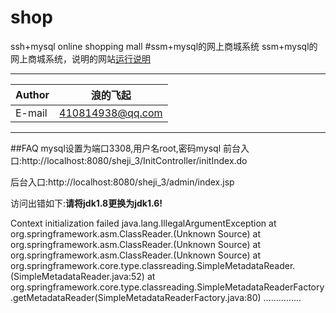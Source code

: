 # shop
ssh+mysql online shopping mall
#ssm+mysql的网上商城系统
  ssm+mysql的网上商城系统，说明的网站[运行说明](http://blog.csdn.net/qq_31726419/article/details/79492608)
****
	
|Author|浪的飞起|
|---|---
|E-mail|410814938@qq.com


****

##FAQ
mysql设置为端口3308,用户名root,密码mysql
前台入口:http://localhost:8080/sheji_3/InitController/initIndex.do

后台入口:http://localhost:8080/sheji_3/admin/index.jsp

访问出错如下:**请将jdk1.8更换为jdk1.6!**

Context initialization failed
java.lang.IllegalArgumentException
	at org.springframework.asm.ClassReader.<init>(Unknown Source)
	at org.springframework.asm.ClassReader.<init>(Unknown Source)
	at org.springframework.asm.ClassReader.<init>(Unknown Source)
	at org.springframework.core.type.classreading.SimpleMetadataReader.<init>(SimpleMetadataReader.java:52)
	at org.springframework.core.type.classreading.SimpleMetadataReaderFactory.getMetadataReader(SimpleMetadataReaderFactory.java:80)
    ...............